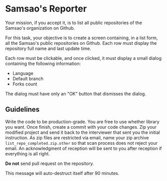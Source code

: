 # Samsao's Reporter

Your mission, if you accept it, is to list all public repositories of the
Samsao's organization on Github.

For this task, your objective is to create a screen containing, in a list
form, all the Samsao's public repositories on Github. Each row must display
the repository full name and last update time.

Each row must be clickable, and once clicked, it must display a small
dialog containing the following information:

 * Language
 * Default branch
 * Forks count

The dialog must have only an "OK" button that dismisses the dialog.

## Guidelines

Write the code to be production-grade. You are free to use whether library
you want. Once finish, create a commit with your code changes. Zip your
modified project and send it back to the interviewer that sent you the initial
instruction. As zip files are restricted via email, name your zip archive
`list_repo_completed.zip.other` so that scan process does not reject your
email. An acknowledgment of reception will be sent to you after reception
if everything is all right.

**Do not** send pull request on the repository.

This message will auto-destruct itself after 90 minutes.
